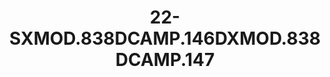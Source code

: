 ---
title: 22-SXMOD.838DCAMP.146DXMOD.838DCAMP.147
image: 22-SXMOD.838DCAMP.146DXMOD.838DCAMP.147.jpg
brand: petrelli
layout: vestito
---